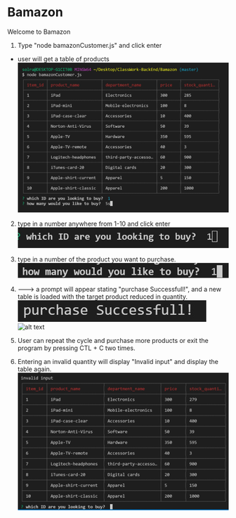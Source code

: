 # Bamazon

Welcome to Bamazon

1. Type "node bamazonCustomer.js" and click enter
- user will get a table of products
![alt text](/screenshots/table.JPG)
2. type in a number anywhere from 1-10 and click enter
![alt text](/screenshots/id.JPG)

3. type in a number of the product you want to purchase.
![alt text](/screenshots/stock.JPG)

4. ---> a prompt will appear stating "purchase Successfull!", and a new table is loaded with the target product reduced in quantity.
![alt text](/screenshots/success.JPG)
![alt text](/screenshots/stockdrop)

5. User can repeat the cycle and purchase more products or exit the program by pressing CTL + C two times. 

6. Entering an invalid quantity will display "Invalid input" and display the table again.
![alt text](/screenshots/Invalid.JPG)
